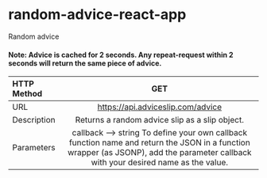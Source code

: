 # random-advice-react-app

Random advice

<h4>Note: Advice is cached for 2 seconds. Any repeat-request within 2 seconds will return the same piece of advice.</h4>

| HTTP Method | GET         |
| :---        |    :----:   |
| URL         | https://api.adviceslip.com/advice |
| Description | Returns a random advice slip as a slip object. |
| Parameters  | callback --> string To define your own callback function name and return the JSON in a function wrapper (as JSONP), add the parameter callback with your desired name as the value. |

